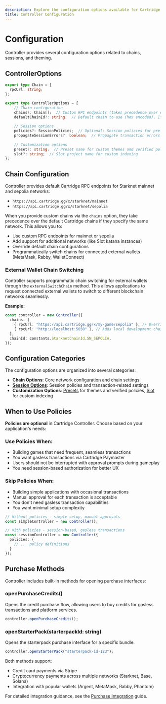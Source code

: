 ```yaml
---
description: Explore the configuration options available for Cartridge Controller, including chain settings, session management, and theme customization.
title: Controller Configuration
---
```


# Configuration

Controller provides several configuration options related to chains, sessions, and theming.

## ControllerOptions

```typescript
export type Chain = {
  rpcUrl: string;
};

export type ControllerOptions = {
    // Chain configuration
    chains?: Chain[];  // Custom RPC endpoints (takes precedence over default chains)
    defaultChainId?: string;  // Default chain to use (hex encoded). If using Starknet React, this gets overridden by the same param in StarknetConfig
    
    // Session options 
    policies?: SessionPolicies;  // Optional: Session policies for pre-approved transactions
    propagateSessionErrors?: boolean;  // Propagate transaction errors back to caller
    
    // Customization options
    preset?: string;  // Preset name for custom themes and verified policies
    slot?: string;  // Slot project name for custom indexing
};
```

## Chain Configuration

Controller provides default Cartridge RPC endpoints for Starknet mainnet and sepolia networks:
- `https://api.cartridge.gg/x/starknet/mainnet`
- `https://api.cartridge.gg/x/starknet/sepolia`

When you provide custom chains via the `chains` option, they take precedence over the default Cartridge chains if they specify the same network. This allows you to:
- Use custom RPC endpoints for mainnet or sepolia
- Add support for additional networks (like Slot katana instances)
- Override default chain configurations
- Programmatically switch chains for connected external wallets (MetaMask, Rabby, WalletConnect)

### External Wallet Chain Switching

Controller supports programmatic chain switching for external wallets through the `externalSwitchChain` method. This allows applications to request connected external wallets to switch to different blockchain networks seamlessly.

**Example:**
```typescript
const controller = new Controller({
  chains: [
    { rpcUrl: "https://api.cartridge.gg/x/my-game/sepolia" }, // Overrides default sepolia
    { rpcUrl: "http://localhost:5050" }, // Adds local development chain
  ],
  chainId: constants.StarknetChainId.SN_SEPOLIA,
});
```

## Configuration Categories

The configuration options are organized into several categories:

-   **Chain Options**: Core network configuration and chain settings
-   [**Session Options**](/controller/sessions.md): Session policies and transaction-related settings
-   **Customization Options**: [Presets](/controller/presets.md) for themes and verified policies, [Slot](/controller/inventory.md) for custom indexing

## When to Use Policies

**Policies are optional** in Cartridge Controller. Choose based on your application's needs:

### Use Policies When:
- Building games that need frequent, seamless transactions
- You want gasless transactions via Cartridge Paymaster
- Users should not be interrupted with approval prompts during gameplay
- You need session-based authorization for better UX

### Skip Policies When:
- Building simple applications with occasional transactions
- Manual approval for each transaction is acceptable
- You don't need gasless transaction capabilities
- You want minimal setup complexity

```typescript
// Without policies - simple setup, manual approvals
const simpleController = new Controller();

// With policies - session-based, gasless transactions
const sessionController = new Controller({
  policies: {
    // ... policy definitions
  }
});
```

## Purchase Methods

Controller includes built-in methods for opening purchase interfaces:

### openPurchaseCredits()

Opens the credit purchase flow, allowing users to buy credits for gasless transactions and platform services.

```typescript
controller.openPurchaseCredits();
```

### openStarterPack(starterpackId: string)

Opens the starterpack purchase interface for a specific bundle.

```typescript
controller.openStarterPack("starterpack-id-123");
```

Both methods support:
- Credit card payments via Stripe
- Cryptocurrency payments across multiple networks (Starknet, Base, Solana)
- Integration with popular wallets (Argent, MetaMask, Rabby, Phantom)

For detailed integration guidance, see the [Purchase Integration](/controller/purchasing.md) guide.

